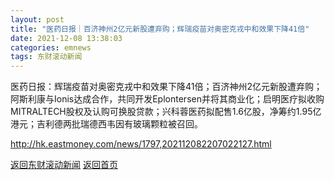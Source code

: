 ```yaml
---
layout: post
title: "医药日报｜百济神州2亿元新股遭弃购；辉瑞疫苗对奥密克戎中和效果下降41倍"
date: 2021-12-08 13:38:03
categories: emnews
tags: 东财滚动新闻
---
```


医药日报：辉瑞疫苗对奥密克戎中和效果下降41倍；百济神州2亿元新股遭弃购；阿斯利康与Ionis达成合作，共同开发Eplontersen并将其商业化；启明医疗拟收购MITRALTECH股权及认购可换股贷款；兴科蓉医药拟配售1.6亿股，净筹约1.95亿港元；吉利德两批瑞德西韦因有玻璃颗粒被召回。

<http://hk.eastmoney.com/news/1797,202112082207022127.html>

[返回东财滚动新闻](//finews.zning.me/emnews/)
[返回首页](//finews.zning.me/)
